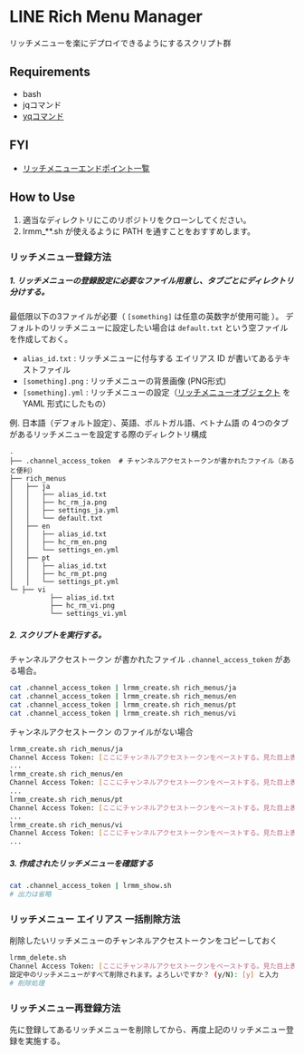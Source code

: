 # LINE Rich Menu Manager

リッチメニューを楽にデプロイできるようにするスクリプト群

## Requirements
- bash
- jqコマンド
- [yqコマンド](https://github.com/kislyuk/yq)

## FYI
- [リッチメニューエンドポイント一覧](https://developers.line.biz/ja/reference/messaging-api/#rich-menu)

## How to Use
1. 適当なディレクトリにこのリポジトリをクローンしてください。
2. lrmm_**.sh が使えるように PATH を通すことをおすすめします。

### リッチメニュー登録方法
##### 1. リッチメニューの登録設定に必要なファイル用意し、タブごとにディレクトリ分けする。
最低限以下の3ファイルが必要（ `[something]` は任意の英数字が使用可能 ）。
デフォルトのリッチメニューに設定したい場合は `default.txt` という空ファイルを作成しておく。

- `alias_id.txt` : リッチメニューに付与する エイリアス ID が書いてあるテキストファイル
- `[something].png` : リッチメニューの背景画像 (PNG形式)
- `[something].yml` : リッチメニューの設定（[リッチメニューオブジェクト](https://developers.line.biz/ja/reference/messaging-api/#rich-menu-object) を YAML 形式にしたもの）


例. 日本語（デフォルト設定）、英語、ポルトガル語、ベトナム語 の 4つのタブがあるリッチメニューを設定する際のディレクトリ構成

```
.
├── .channel_access_token  # チャンネルアクセストークンが書かれたファイル（あると便利）
├── rich_menus
│   ├── ja
│   │   ├── alias_id.txt
│   │   ├── hc_rm_ja.png
│   │   ├── settings_ja.yml
│   │   └── default.txt
│   ├── en
│   │   ├── alias_id.txt
│   │   ├── hc_rm_en.png
│   │   └── settings_en.yml
│   ├── pt
│   │   ├── alias_id.txt
│   │   ├── hc_rm_pt.png
│   │   └── settings_pt.yml
└─ ├── vi
          ├── alias_id.txt
          ├── hc_rm_vi.png
          └── settings_vi.yml

```

##### 2. スクリプトを実行する。
チャンネルアクセストークン が書かれたファイル `.channel_access_token` がある場合。

```sh
cat .channel_access_token | lrmm_create.sh rich_menus/ja
cat .channel_access_token | lrmm_create.sh rich_menus/en
cat .channel_access_token | lrmm_create.sh rich_menus/pt
cat .channel_access_token | lrmm_create.sh rich_menus/vi
```

チャンネルアクセストークン のファイルがない場合

```sh
lrmm_create.sh rich_menus/ja
Channel Access Token: [ここにチャンネルアクセストークンをペーストする。見た目上表示されないが入力されているから気にせずEnter]
...
lrmm_create.sh rich_menus/en
Channel Access Token: [ここにチャンネルアクセストークンをペーストする。見た目上表示されないが入力されているから気にせずEnter]
...
lrmm_create.sh rich_menus/pt
Channel Access Token: [ここにチャンネルアクセストークンをペーストする。見た目上表示されないが入力されているから気にせずEnter]
...
lrmm_create.sh rich_menus/vi
Channel Access Token: [ここにチャンネルアクセストークンをペーストする。見た目上表示されないが入力されているから気にせずEnter]
...
```

##### 3. 作成されたリッチメニューを確認する
```sh
cat .channel_access_token | lrmm_show.sh
# 出力は省略
```

### リッチメニュー エイリアス 一括削除方法
削除したいリッチメニューのチャンネルアクセストークンをコピーしておく

```sh
lrmm_delete.sh
Channel Access Token: [ここにチャンネルアクセストークンをペーストする。見た目上表示されないが入力されているから気にせずEnter]
設定中のリッチメニューがすべて削除されます。よろしいですか？ (y/N): [y] と入力
# 削除処理
```

### リッチメニュー再登録方法
先に登録してあるリッチメニューを削除してから、再度上記のリッチメニュー登録を実施する。
